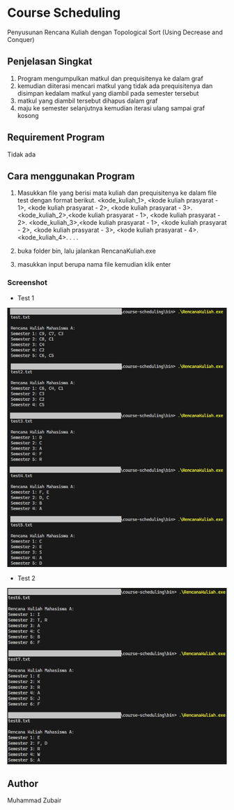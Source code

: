 # Course Scheduling
Penyusunan Rencana Kuliah dengan Topological Sort (Using Decrease and Conquer)

## Penjelasan Singkat
1. Program mengumpulkan matkul dan prequisitenya ke dalam graf
2. kemudian diiterasi mencari matkul yang tidak ada prequisitenya dan disimpan kedalam matkul yang diambil pada semester tersebut
3. matkul yang diambil tersebut dihapus dalam graf
4. maju ke semester selanjutnya kemudian iterasi ulang sampai graf kosong

## Requirement Program
Tidak ada

## Cara menggunakan Program
1. Masukkan file yang berisi mata kuliah dan prequisitenya ke dalam file test dengan format berikut.
<kode_kuliah_1>, <kode kuliah prasyarat - 1>, <kode kuliah prasyarat - 2>, <kode kuliah prasyarat - 3>.
<kode_kuliah_2>,<kode kuliah prasyarat - 1>, <kode kuliah prasyarat - 2>.
<kode_kuliah_3>,<kode kuliah prasyarat - 1>, <kode kuliah prasyarat - 2>, <kode kuliah prasyarat - 3>, <kode kuliah prasyarat - 4>.
<kode_kuliah_4>.
.
.
.

2. buka folder bin, lalu jalankan RencanaKuliah.exe
3. masukkan input berupa nama file kemudian klik enter

### Screenshot
- Test 1

![Alt text](screenshot/test_1.png?raw=true "test 1")
- Test 2

![Alt text](screenshot/test_2.png?raw=true "test 2")

## Author
Muhammad Zubair
